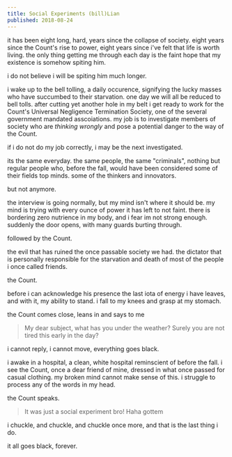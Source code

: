 ```yaml
---
title: Social Experiments (bill)Lian
published: 2018-08-24
---
```


it has been eight long, hard, years since the collapse of society. eight years since the Count's rise to power, eight years since i've felt that life is worth living. the only thing getting me through each day is the faint hope that my existence is somehow spiting him.

i do not believe i will be spiting him much longer.

i wake up to the bell tolling, a daily occurence, signifying the lucky masses who have succumbed to their starvation. one day we will all be reduced to bell tolls. after cutting yet another hole in my belt i get ready to work for the Count's Universal Negligence Termination Society, one of the several government mandated asscoiations. my job is to investigate members of society who are *thinking wrongly* and pose a potential danger to the way of the Count.

if i do not do my job correctly, i may be the next investigated.

its the same everyday. the same people, the same "criminals", nothing but regular people who, before the fall, would have been considered some of their fields top minds. some of the thinkers and innovators.

but not anymore.

the interview is going normally, but my mind isn't where it should be. my mind is trying with every ounce of power it has left to not faint. there is bordering zero nutrience in my body, and i fear im not strong enough. suddenly the door opens, with many guards burting through.

followed by the Count.

the evil that has ruined the once passable society we had. the dictator that is personally responsible for the starvation and death of most of the people i once called friends.

the Count.

before i can acknowledge his presence the last iota of energy i have leaves, and with it, my ability to stand. i fall to my knees and grasp at my stomach.

the Count comes close, leans in and says to me

> My dear subject, what has you under the weather? Surely you are not tired this early in the day?

i cannot reply, i cannot move, everything goes black.

i awake in a hospital, a clean, white hospital reminscient of before the fall. i see the Count, once a dear friend of mine, dressed in what once passed for casual clothing. my broken mind cannot make sense of this. i struggle to process any of the words in my head.

the Count speaks.

> It was just a social experiment bro! Haha gottem

i chuckle, and chuckle, and chuckle once more, and that is the last thing i do.

it all goes black, forever.
